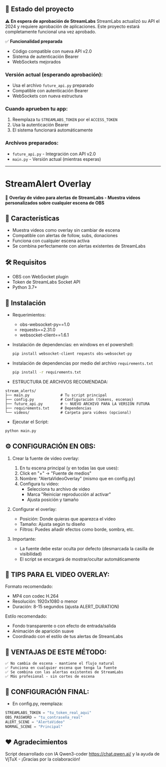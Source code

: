 ## 🚧 Estado del proyecto
⚠️ **En espera de aprobación de StreamLabs**
StreamLabs actualizó su API el 2024 y requiere aprobación de aplicaciones.
Este proyecto estará completamente funcional una vez aprobado.

✅ **Funcionalidad preparada**
- Código compatible con nueva API v2.0
- Sistema de autenticación Bearer
- WebSockets mejorados

### Versión actual (esperando aprobación):
- Usa el archivo `future_api.py` preparado
- Compatible con autenticación Bearer
- WebSockets con nueva estructura

### Cuando aprueben tu app:
1. Reemplaza tu `STREAMLABS_TOKEN` por el `ACCESS_TOKEN`
2. Usa la autenticación Bearer
3. El sistema funcionará automáticamente

### Archivos preparados:
- `future_api.py` - Integración con API v2.0
- `main.py` - Versión actual (mientras esperas)
_________________________________________

# StreamAlert Overlay

🎨 **Overlay de video para alertas de StreamLabs - Muestra videos personalizados sobre cualquier escena de OBS**

## 🌟 Características
- Muestra videos como overlay sin cambiar de escena
- Compatible con alertas de follow, subs, donaciones
- Funciona con cualquier escena activa
- Se combina perfectamente con alertas existentes de StreamLabs

## 🛠️ Requisitos
- OBS con WebSocket plugin
- Token de StreamLabs Socket API
- Python 3.7+

## 🚀 Instalación
- Requerimientos:
    - obs-websocket-py==1.0
    - requests==2.31.0
    - websocket-client==1.6.1
  
- Instalación de dependencias:
    en windows en el powershell:
  ```bash
  pip install websocket-client requests obs-websocket-py
  ```
- Instalación de dependencias por medio del archivo `requirements.txt`
  ```bash
  pip install -r requirements.txt
  ```
  
- ESTRUCTURA DE ARCHIVOS RECOMENDADA:
```
stream_alerts/
├── main.py              # Tu script principal
├── config.py            # Configuración (tokens, escenas)
├── future_api.py        # ✨ NUEVO ARCHIVO PARA LA VERSIÓN FUTURA
├── requirements.txt     # Dependencias
└── videos/              # Carpeta para videos (opcional) 
```
- Ejecutar el Script:
```bash
python main.py
```
## ⚙️ CONFIGURACIÓN EN OBS: 
1. Crear la fuente de video overlay: 
    1. En tu escena principal (y en todas las que uses):
    2. Click en "+" → "Fuente de medios"
    3. Nombre: "AlertaVideoOverlay" (mismo que en config.py)
    4. Configura tu video:
       - Selecciona tu archivo de video
       - Marca "Reiniciar reproducción al activar"
       - Ajusta posición y tamaño

2. Configurar el overlay:
   - Posición: Donde quieras que aparezca el video
   - Tamaño: Ajusta según tu diseño
   - Filtros: Puedes añadir efectos como borde, sombra, etc.

3. Importante:
   - La fuente debe estar oculta por defecto (desmarcada la casilla de visibilidad)
   - El script se encargará de mostrar/ocultar automáticamente

## 🎨 TIPS PARA EL VIDEO OVERLAY:
Formato recomendado:
- MP4 con codec H.264
- Resolución: 1920x1080 o menor
- Duración: 8-15 segundos (ajusta ALERT_DURATION)

Estilo recomendado:
- Fondo transparente o con efecto de entrada/salida
- Animación de aparición suave
- Coordinado con el estilo de tus alertas de StreamLabs
    
## 🚀 VENTAJAS DE ESTE MÉTODO: 
    ✅ No cambia de escena - mantiene el flujo natural
    ✅ Funciona en cualquier escena que tenga la fuente
    ✅ Se combina con las alertas existentes de StreamLabs
    ✅ Más profesional - sin cortes de escena
     
     
## 🎯 CONFIGURACIÓN FINAL:
- En config.py, reemplaza:
```python
STREAMLABS_TOKEN = "tu_token_real_aqui"
OBS_PASSWORD = "tu_contraseña_real"
ALERT_SCENE = "AlertaVideo"
NORMAL_SCENE = "Principal"
```       
## ❤️ Agradecimientos
Script desarrollado con IA Qwen3-coder https://chat.qwen.ai/ y la ayuda de VjTuX - ¡Gracias por la colaboración!
